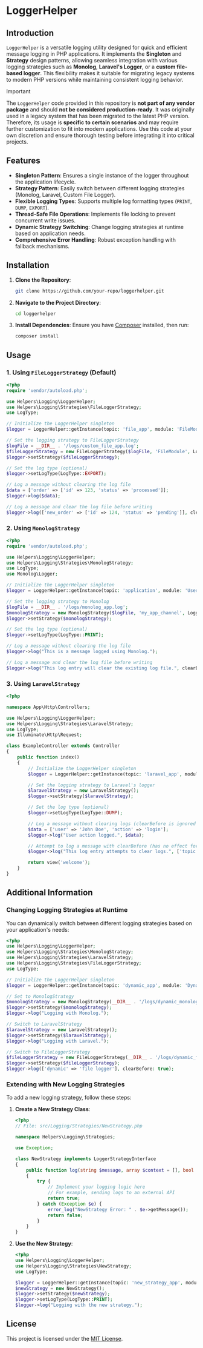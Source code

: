 # LoggerHelper
## Introduction

`LoggerHelper` is a versatile logging utility designed for quick and efficient message logging in PHP applications. It implements the **Singleton** and **Strategy** design patterns, allowing seamless integration with various logging strategies such as **Monolog**, **Laravel's Logger**, or a **custom file-based logger**. This flexibility makes it suitable for migrating legacy systems to modern PHP versions while maintaining consistent logging behavior.

> [!IMPORTANT]
> The `LoggerHelper` code provided in this repository is **not part of any vendor package** and should **not be considered production-ready**. It was originally used in a legacy system that has been migrated to the latest PHP version. Therefore, its usage is **specific to certain scenarios** and may require further customization to fit into modern applications. Use this code at your own discretion and ensure thorough testing before integrating it into critical projects.


## Features

- **Singleton Pattern**: Ensures a single instance of the logger throughout the application lifecycle.
- **Strategy Pattern**: Easily switch between different logging strategies (Monolog, Laravel, Custom File Logger).
- **Flexible Logging Types**: Supports multiple log formatting types (`PRINT`, `DUMP`, `EXPORT`).
- **Thread-Safe File Operations**: Implements file locking to prevent concurrent write issues.
- **Dynamic Strategy Switching**: Change logging strategies at runtime based on application needs.
- **Comprehensive Error Handling**: Robust exception handling with fallback mechanisms.

## Installation

1. **Clone the Repository**:
    ```bash
    git clone https://github.com/your-repo/loggerhelper.git
    ```

2. **Navigate to the Project Directory**:
    ```bash
    cd loggerhelper
    ```

3. **Install Dependencies**:
    Ensure you have [Composer](https://getcomposer.org/) installed, then run:
    ```bash
    composer install
    ```

## Usage

### 1. Using `FileLoggerStrategy` (Default)

```php
<?php
require 'vendor/autoload.php';

use Helpers\Logging\LoggerHelper;
use Helpers\Logging\Strategies\FileLoggerStrategy;
use LogType;

// Initialize the LoggerHelper singleton
$logger = LoggerHelper::getInstance(topic: 'file_app', module: 'FileModule');

// Set the logging strategy to FileLoggerStrategy
$logFile = __DIR__ . '/logs/custom_file_app.log';
$fileLoggerStrategy = new FileLoggerStrategy($logFile, 'FileModule', LogType::EXPORT->value);
$logger->setStrategy($fileLoggerStrategy);

// Set the log type (optional)
$logger->setLogType(LogType::EXPORT);

// Log a message without clearing the log file
$data = ['order' => ['id' => 123, 'status' => 'processed']];
$logger->log($data);

// Log a message and clear the log file before writing
$logger->log(['new_order' => ['id' => 124, 'status' => 'pending']], clearBefore: true);
```

### 2. Using `MonologStrategy`

```php
<?php
require 'vendor/autoload.php';

use Helpers\Logging\LoggerHelper;
use Helpers\Logging\Strategies\MonologStrategy;
use LogType;
use Monolog\Logger;

// Initialize the LoggerHelper singleton
$logger = LoggerHelper::getInstance(topic: 'application', module: 'UserModule');

// Set the logging strategy to Monolog
$logFile = __DIR__ . '/logs/monolog_app.log';
$monologStrategy = new MonologStrategy($logFile, 'my_app_channel', Logger::INFO);
$logger->setStrategy($monologStrategy);

// Set the log type (optional)
$logger->setLogType(LogType::PRINT);

// Log a message without clearing the log file
$logger->log("This is a message logged using Monolog.");

// Log a message and clear the log file before writing
$logger->log("This log entry will clear the existing log file.", clearBefore: true);
```

### 3. Using `LaravelStrategy`

```php
<?php

namespace App\Http\Controllers;

use Helpers\Logging\LoggerHelper;
use Helpers\Logging\Strategies\LaravelStrategy;
use LogType;
use Illuminate\Http\Request;

class ExampleController extends Controller
{
    public function index()
    {
        // Initialize the LoggerHelper singleton
        $logger = LoggerHelper::getInstance(topic: 'laravel_app', module: 'ExampleController');

        // Set the logging strategy to Laravel's logger
        $laravelStrategy = new LaravelStrategy();
        $logger->setStrategy($laravelStrategy);

        // Set the log type (optional)
        $logger->setLogType(LogType::DUMP);

        // Log a message without clearing logs (clearBefore is ignored for LaravelStrategy)
        $data = ['user' => 'John Doe', 'action' => 'login'];
        $logger->log("User action logged.", $data);

        // Attempt to log a message with clearBefore (has no effect for LaravelStrategy)
        $logger->log("This log entry attempts to clear logs.", ['topic' => 'laravel_app'], true);

        return view('welcome');
    }
}
```

## Additional Information

### Changing Logging Strategies at Runtime

You can dynamically switch between different logging strategies based on your application's needs:

```php
<?php
use Helpers\Logging\LoggerHelper;
use Helpers\Logging\Strategies\MonologStrategy;
use Helpers\Logging\Strategies\LaravelStrategy;
use Helpers\Logging\Strategies\FileLoggerStrategy;
use LogType;

// Initialize the LoggerHelper singleton
$logger = LoggerHelper::getInstance(topic: 'dynamic_app', module: 'DynamicModule');

// Set to MonologStrategy
$monologStrategy = new MonologStrategy(__DIR__ . '/logs/dynamic_monolog.log', 'dynamic_channel', Logger::DEBUG);
$logger->setStrategy($monologStrategy);
$logger->log("Logging with Monolog.");

// Switch to LaravelStrategy
$laravelStrategy = new LaravelStrategy();
$logger->setStrategy($laravelStrategy);
$logger->log("Logging with Laravel.");

// Switch to FileLoggerStrategy
$fileLoggerStrategy = new FileLoggerStrategy(__DIR__ . '/logs/dynamic_file.log', 'DynamicModule', LogType::DUMP->value);
$logger->setStrategy($fileLoggerStrategy);
$logger->log(['dynamic' => 'file logger'], clearBefore: true);
```

### Extending with New Logging Strategies

To add a new logging strategy, follow these steps:

1. **Create a New Strategy Class**:
    ```php
    <?php
    // File: src/Logging/Strategies/NewStrategy.php

    namespace Helpers\Logging\Strategies;

    use Exception;

    class NewStrategy implements LoggerStrategyInterface
    {
        public function log(string $message, array $context = [], bool $clearBefore = false): bool
        {
            try {
                // Implement your logging logic here
                // For example, sending logs to an external API
                return true;
            } catch (Exception $e) {
                error_log("NewStrategy Error: " . $e->getMessage());
                return false;
            }
        }
    }
    ```

2. **Use the New Strategy**:
    ```php
    <?php
    use Helpers\Logging\LoggerHelper;
    use Helpers\Logging\Strategies\NewStrategy;
    use LogType;

    $logger = LoggerHelper::getInstance(topic: 'new_strategy_app', module: 'NewModule');
    $newStrategy = new NewStrategy();
    $logger->setStrategy($newStrategy);
    $logger->setLogType(LogType::PRINT);
    $logger->log("Logging with the new strategy.");
    ```

## License

This project is licensed under the [MIT License](LICENSE).

